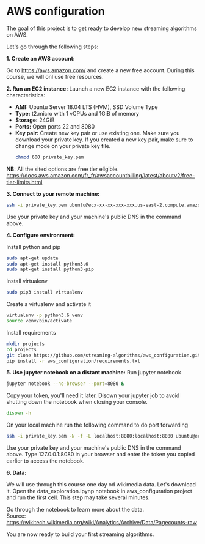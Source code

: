 # AWS configuration

The goal of this project is to get ready to develop new streaming algorithms on AWS.

Let's go through the following steps:

__1. Create an AWS account:__

Go to https://aws.amazon.com/ and create a new free account.
During this course, we will onl use free resources. 


__2. Run an EC2 instance:__
Launch a new EC2 instance with the following characteristics:
- __AMI:__ Ubuntu Server 18.04 LTS (HVM), SSD Volume Type
- __Type:__ t2.micro with 1 vCPUs and 1GiB of memory
- __Storage:__ 24GiB
- __Ports:__ Open ports 22 and 8080
- __Key pair:__ Create new key pair or use existing one. 
    Make sure you download your private key.
    If you created a new key pair, make sure to change mode on your private key file.
    ```bash
    chmod 600 private_key.pem
    ```

__NB:__ All the sited options are free tier eligible.
https://docs.aws.amazon.com/fr_fr/awsaccountbilling/latest/aboutv2/free-tier-limits.html

 
 __3. Connect to your remote machine:__
 ```bash
 ssh -i private_key.pem ubuntu@ecx-xx-xx-xxx-xxx.us-east-2.compute.amazonaws.com
 ```
Use your private key and your machine's public DNS in the command above.
 
 
 __4. Configure environment:__
 
 Install python and pip
 ```bash
 sudo apt-get update
 sudo apt-get install python3.6
 sudo apt-get install python3-pip

 ```
 Install virtualenv
 ```bash
 sudo pip3 install virtualenv 
 ```
 Create a virtualenv and activate it
 ```bash
 virtualenv -p python3.6 venv
 source venv/bin/activate
 ```
 Install requirements
 ```bash
 mkdir projects
 cd projects
 git clone https://github.com/streaming-algorithms/aws_configuration.git
 pip install -r aws_configuration/requirements.txt
 ```
 
 __5. Use jupyter notebook on a distant machine:__
 Run jupyter notebook
 ```bash
 jupyter notebook --no-browser --port=8080 &
 ```
 Copy your token, you'll need it later.
 Disown your jupyter job to avoid shutting down the notebook when closing your console.
 ```bash
 disown -h
 ```
 On your local machine run the following command to do port forwarding
 ```bash
 ssh -i private_key.pem -N -f -L localhost:8080:localhost:8080 ubuntu@ecx-xx-xxx-xxx-xxx.eu-west-1.compute.amazonaws.com
 ```
 Use your private key and your machine's public DNS in the command above.
 Type 127.0.0.1:8080 in your browser and enter the token you copied earlier to access the notebook.
 
 
 __6. Data:__
 
 We will use through this course one day od wikimedia data. Let's download it.
 Open the data_exploration.ipynp notebook in aws_configuration project and run the 
 first cell. This step may take several minutes.
 
Go through the notebook to learn more about the data.   
Source: https://wikitech.wikimedia.org/wiki/Analytics/Archive/Data/Pagecounts-raw
 
 
 You are now ready to build your first streaming algorithms.